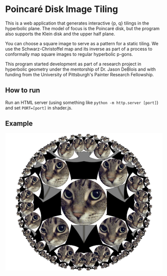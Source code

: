 # Poincaré Disk Image Tiling

This is a web application that generates interactive {p, q} tilings in the hyperbolic plane. The model of focus is the Poincaré disk, but the program also supports the Klein disk and the upper half plane.

You can choose a square image to serve as a pattern for a static tiling. We use the Schwarz-Christoffel map and its inverse as part of a process to conformally map square images to regular hyperbolic p-gons.

This program started development as part of a research project in hyperbolic geometry under the mentorship of Dr. Jason DeBlois and with funding from the University of Pittsburgh's Painter Research Fellowship.

## How to run

Run an HTML server (using something like `python -m http.server [port]`) and set `PORT=[port]` in shader.js.

## Example

![My cat on the hyperbolic plane](https://raw.githubusercontent.com/sam-lb/PoincareTessellation/master/assets/cat_disk2.png)